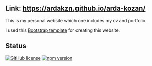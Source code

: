 
## Link: https://ardakzn.github.io/arda-kozan/

This is my personal website which one includes my cv and portfolio.

I used this [Bootstrap template](https://startbootstrap.com/template-overviews/resume/) for creating this website.

## Status

[![GitHub license](https://img.shields.io/badge/license-MIT-blue.svg)](https://raw.githubusercontent.com/BlackrockDigital/startbootstrap-resume/master/LICENSE)
[![npm version](https://img.shields.io/npm/v/startbootstrap-resume.svg)](https://www.npmjs.com/package/startbootstrap-resume)

